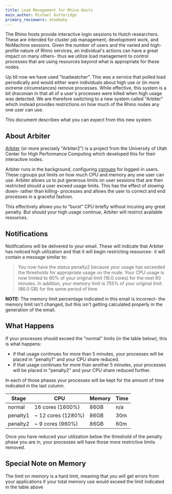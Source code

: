 ```yaml
---
title: Load Management for Rhino Hosts
main_author: Michael Gutteridge
primary_reviewers: atombaby
---
```


The Rhino hosts provide interactive login sessions to Hutch researchers.  These are intended for cluster job management, development work, and NoMachine sessions.  Given the number of users and the varied and high-profile nature of Rhino services, an individual's actions can have a great impact on many others- thus we utilize load management to control processes that are using resources beyond what is appropriate for these nodes.

Up till now we have used "loadwatcher".  This was a service that polled load periodically and would either warn individuals about high use or (in more extreme circumstances) remove processes.  While effective, this system is a bit draconian in that all of a user's processes were killed when high usage was detected.  We are therefore switching to a new system called "Arbiter" which instead provides restrictions on how much of the Rhino nodes any one user can use.

This document describes what you can expect from this new system.

## About Arbiter

[Arbiter](https://gitlab.chpc.utah.edu/arbiter2/arbiter2) (or more precisely "Arbiter2") is a project from the University of Utah Center for High Performance Computing which developed this for their interactive nodes.

Arbiter runs in the background, configuring [cgroups](https://www.kernel.org/doc/Documentation/cgroup-v1/cgroups.txt) for logged-in users.  These cgroups put limits on how much CPU and memory any one user can use.  Arbiter allows us to put generous limits on user sessions that are then restricted should a user exceed usage limits.  This has the effect of slowing down- rather than killing- processes and allows the user to correct and end processes in a graceful fashion.

This effectively allows you to "burst" CPU briefly without incuring any great penalty.  But should your high usage continue, Arbiter will restrict available resources.

## Notifications

Notifications will be delivered to your email.  These will indicate that Arbiter has noticed high utilization and that it will begin restricting resources- it will contain a message similar to:

> You now have the status penalty2 because your usage has exceeded the thresholds for appropriate usage on the node. Your CPU usage is now limited to 60% of your original limit (16.0 cores) for the next 60 minutes. In addition, your memory limit is 755% of your original limit (86.0 GB) for the same period of time.

**NOTE:** The memory limit percentage indicated in this email is incorrect- the memory limit isn't changed, but this isn't getting calculated properly in the generation of the email.

## What Happens

If your processes should exceed the "normal" limits (in the table below), this is what happens:

 - if that usage continues for more than 5 minutes, your processes will be placed in "penalty1" and your CPU share reduced.
 - if that usage continues for more than another 5 minutes, your processes will be placed in "penalty2" and your CPU share reduced further.

In each of those phases your processes will be kept for the amount of time indicated in the last column.

| Stage     | CPU                | Memory      | Time   |
|-----------|--------------------|-------------|--------|
| normal    | 16 cores (1600%)   | 86GB        | n/a    |
| penalty1  | ~ 12 cores (1280%) | 86GB        | 30m    |
| penalty2  | ~ 9 cores (960%)   | 86GB        | 60m    |

Once you have reduced your utilization below the threshold of the penalty phase you are in, your processes will have those more restrictive limits removed.

## Special Note on Memory

The limit on memory is a hard limit, meaning that you will get errors from your applications if your total memory use would exceed the limit indicated in the table above
